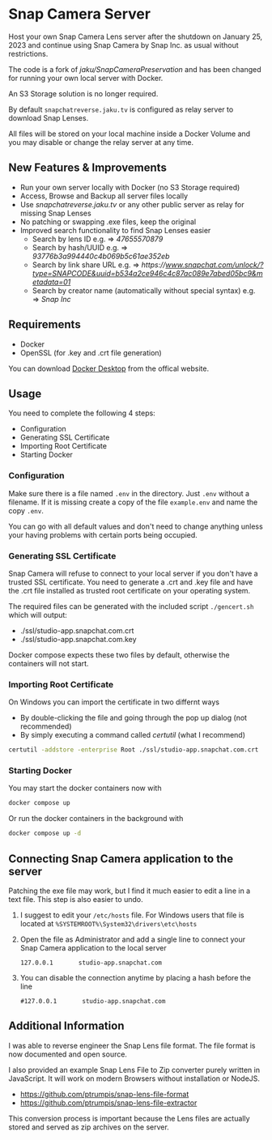 # Snap Camera Server
Host your own Snap Camera Lens server after the shutdown on January 25, 2023 and continue using Snap Camera by Snap Inc. as usual without restrictions.

The code is a fork of *jaku/SnapCameraPreservation* and has been changed for running your own local server with Docker.

An S3 Storage solution is no longer required.

By default `snapchatreverse.jaku.tv` is configured as relay server to download Snap Lenses.

All files will be stored on your local machine inside a Docker Volume and you may disable or change the relay server at any time.

## New Features & Improvements
- Run your own server locally with Docker (no S3 Storage required)
- Access, Browse and Backup all server files locally
- Use *snapchatreverse.jaku.tv* or any other public server as relay for missing Snap Lenses
- No patching or swapping .exe files, keep the original
- Improved search functionality to find Snap Lenses easier
  - Search by lens ID e.g. => *47655570879*
  - Search by hash/UUID e.g. => *93776b3a994440c4b069b5c61ae352eb*
  - Search by link share URL e.g. => *https​:​//www.snapchat.com/unlock/?type=SNAPCODE&uuid=b534a2ce946c4c87ac089e7abed05bc9&metadata=01*
  - Search by creator name (automatically without special syntax) e.g. => *Snap Inc*

## Requirements
- Docker
- OpenSSL (for .key and .crt file generation)

You can download [Docker Desktop](https://www.docker.com/products/docker-desktop/) from the offical website.

## Usage
You need to complete the following 4 steps:
- Configuration
- Generating SSL Certificate
- Importing Root Certificate
- Starting Docker

### Configuration
Make sure there is a file named `.env` in the directory. Just `.env` without a filename.
If it is missing create a copy of the file `example.env` and name the copy `.env`.

You can go with all default values and don't need to change anything unless your having problems with certain ports being occupied.

### Generating SSL Certificate
Snap Camera will refuse to connect to your local server if you don't have a trusted SSL certificate.
You need to generate a .crt and .key file and have the .crt file installed as trusted root certificate on your operating system.

The required files can be generated with the included script `./gencert.sh` which will output:
- ./ssl/studio-app.snapchat.com.crt
- ./ssl/studio-app.snapchat.com.key

Docker compose expects these two files by default, otherwise the containers will not start.

### Importing Root Certificate
On Windows you can import the certificate in two differnt ways
- By double-clicking the file and going through the pop up dialog (not recommended)
- By simply executing a command called *certutil* (what I recommend)

```bash
certutil -addstore -enterprise Root ./ssl/studio-app.snapchat.com.crt
```

### Starting Docker
You may start the docker containers now with
```bash
docker compose up
```

Or run the docker containers in the background with
```bash
docker compose up -d
```

## Connecting Snap Camera application to the server

Patching the exe file may work, but I find it much easier to edit a line in a text file. This step is also easier to undo.

1. I suggest to edit your `/etc/hosts` file. For Windows users that file is located at `%SYSTEMROOT%\System32\drivers\etc\hosts`

2. Open the file as Administrator and add a single line to connect your Snap Camera application to the local server
   ```hosts
   127.0.0.1       studio-app.snapchat.com
   ```
   
3. You can disable the connection anytime by placing a hash before the line
   ```hosts
   #127.0.0.1       studio-app.snapchat.com
   ```

## Additional Information

I was able to reverse engineer the Snap Lens file format. The file format is now documented and open source.

I also provided an example Snap Lens File to Zip converter purely written in JavaScript. It will work on modern Browsers without installation or NodeJS.

- https://github.com/ptrumpis/snap-lens-file-format
- https://github.com/ptrumpis/snap-lens-file-extractor

This conversion process is important because the Lens files are actually stored and served as zip archives on the server.
